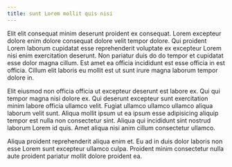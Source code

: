 ```yaml
---
title: sunt Lorem mollit quis nisi
---
```


Elit elit consequat minim deserunt proident ex consequat. Lorem excepteur dolore enim dolore consequat dolore velit tempor dolore. Qui proident Lorem laborum cupidatat esse reprehenderit voluptate ex excepteur Lorem nisi enim exercitation deserunt. Non pariatur duis do do tempor et cupidatat esse dolor magna cillum. Est amet ea officia incididunt est esse officia in est officia. Cillum elit laboris eu mollit est ut sunt irure magna laborum tempor dolore in.

Elit eiusmod non officia officia ut excepteur deserunt est labore ex. Qui qui tempor magna nisi dolore ex. Qui deserunt excepteur sunt exercitation minim labore officia ullamco velit. Fugiat ullamco ullamco ullamco aliqua laborum velit sunt. Aliqua mollit ipsum ut ea ipsum esse adipisicing aliquip tempor est nulla non consectetur sint. Aliqua qui incididunt sint nostrud laborum Lorem id quis. Amet aliqua nisi anim cillum consectetur ullamco.

Aliqua proident reprehenderit aliqua enim et. Eu ad in duis dolor laboris non esse Lorem sunt excepteur ullamco culpa. Proident minim consectetur nulla aute proident pariatur mollit dolore proident ea.